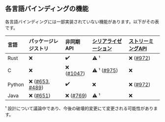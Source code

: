 ## 各言語バインディングの機能

<!-- TODO: 自然言語という意味と間違えられそうなので、bindings.mdとかにする？ -->

各言語バインディングには一部実装されていない機能があります。以下がその表です。

| 言語 | パッケージレジストリ | 非同期API | [シリアライゼーション] | [ストリーミングAPI] |
| :- | :- | :- | :- | :-|
| Rust | :x: | :heavy_check_mark: | :warning: ¹ | :x: ([#972]) |
| C | :x: | :x: ([#1047]) | :warning: ¹ ([#975]) | :x: |
| Python | :x: ([#653], [#489]) | :heavy_check_mark: | :x: | :x: ([#972]) |
| Java | :x: ([#651]) | :x: ([#769]) | :warning: ¹ | :x: |

¹ 設計について議論中であり、今後の破壊的変更にて変更される可能性があります。

[シリアライゼーション]: ./serialization.md
[ストリーミングAPI]: https://github.com/VOICEVOX/voicevox_core/issues/853
[#972]: https://github.com/VOICEVOX/voicevox_core/pull/972
[#1047]: https://github.com/VOICEVOX/voicevox_core/issues/1047
[#975]: https://github.com/VOICEVOX/voicevox_core/issues/975
[#653]: https://github.com/VOICEVOX/voicevox_core/issues/653
[#489]: https://github.com/VOICEVOX/voicevox_core/issues/489
[#651]: https://github.com/VOICEVOX/voicevox_core/issues/651
[#769]: https://github.com/VOICEVOX/voicevox_core/issues/769
